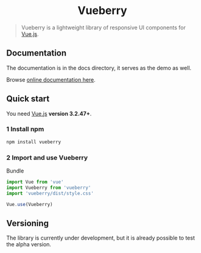 <h1 align="center">
    Vueberry
</h1>

> Vueberry is a lightweight library of responsive UI components for [Vue.js](https://vuejs.org/).

## Documentation

The documentation is in the docs directory, it serves as the demo as well.

Browse [online documentation here](https://vueberry.ru/).

## Quick start

You need [Vue.js](https://vuejs.org/) **version 3.2.47+**.

### 1 Install npm

```bash
npm install vueberry
```

### 2 Import and use Vueberry

Bundle
```javascript
import Vue from 'vue'
import Vueberry from 'vueberry'
import 'vueberry/dist/style.css'

Vue.use(Vueberry)

```

## Versioning

The library is currently under development, but it is already possible to test the alpha version.